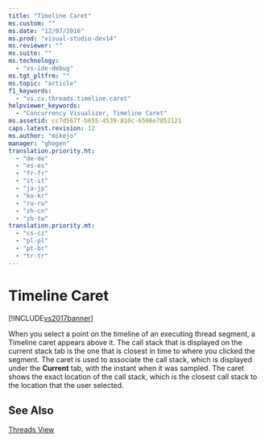 ```yaml
---
title: "Timeline Caret"
ms.custom: ""
ms.date: "12/07/2016"
ms.prod: "visual-studio-dev14"
ms.reviewer: ""
ms.suite: ""
ms.technology: 
  - "vs-ide-debug"
ms.tgt_pltfrm: ""
ms.topic: "article"
f1_keywords: 
  - "vs.cv.threads.timeline.caret"
helpviewer_keywords: 
  - "Concurrency Visualizer, Timeline Caret"
ms.assetid: cc7d567f-b655-4539-810c-6506e7852121
caps.latest.revision: 12
ms.author: "mikejo"
manager: "ghogen"
translation.priority.ht: 
  - "de-de"
  - "es-es"
  - "fr-fr"
  - "it-it"
  - "ja-jp"
  - "ko-kr"
  - "ru-ru"
  - "zh-cn"
  - "zh-tw"
translation.priority.mt: 
  - "cs-cz"
  - "pl-pl"
  - "pt-br"
  - "tr-tr"
---
```

# Timeline Caret
[!INCLUDE[vs2017banner](../code-quality/includes/vs2017banner.md)]

When you select a point on the timeline of an executing thread segment, a Timeline caret appears above it. The call stack that is displayed on the current stack tab is the one that is closest in time to where you clicked the segment. The caret is used to associate the call stack, which is displayed under the **Current** tab, with the instant when it was sampled. The caret shows the exact location of the call stack, which is the closest call stack to the location that the user selected.  
  
## See Also  
 [Threads View](../profiling/threads-view--parallel-performance-.md)
